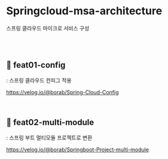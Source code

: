 # Springcloud-msa-architecture
스프링 클라우드 마이크로 서비스 구성


<br>
<br>

## 🤔 feat01-config
: 스프링 클라우드 컨피그 적용

https://velog.io/@borab/Spring-Cloud-Config

<br>

## 🤔 feat02-multi-module
: 스프링 부트 멀티모듈 프로젝트로 변환

https://velog.io/@borab/Springboot-Project-multi-module
